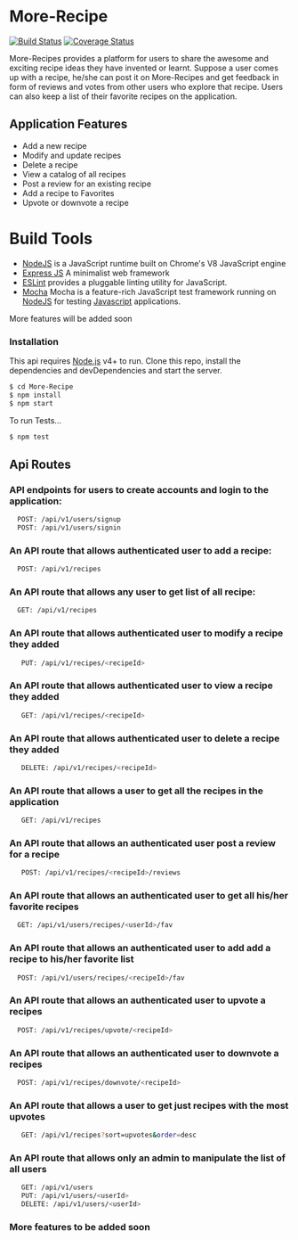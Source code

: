 # More-Recipe 

[![Build Status](https://travis-ci.org/emasys/More-Recipe.svg?branch=develop)](https://travis-ci.org/emasys/More-Recipe) [![Coverage Status](https://coveralls.io/repos/github/emasys/More-Recipe/badge.svg?branch=test)](https://coveralls.io/github/emasys/More-Recipe?branch=test) 

More-Recipes provides a platform for users to share the awesome and exciting  recipe ideas they have invented or learnt.  Suppose a user comes up with a recipe,  he/she can post it on More-Recipes and  get feedback in form of reviews and votes from other users who explore that recipe. Users can also keep a list of their favorite recipes on the application.

## Application Features
- Add a new recipe
- Modify and update recipes
- Delete a recipe
- View a catalog of all recipes
- Post a review for an existing recipe
- Add a recipe to Favorites
- Upvote or downvote a recipe

# Build Tools
- [NodeJS](http://nodejs.org/en) is a JavaScript runtime built on Chrome's V8 JavaScript engine
- [Express JS](http://express.com) A minimalist web framework
- [ESLint](eslint.org) provides a pluggable linting utility for JavaScript.
- [Mocha](https://mochajs.org/) Mocha is a feature-rich JavaScript test framework running on [NodeJS](nodejs.org/en) for testing [Javascript](javascript.com) applications.

More features will be added soon




### Installation

This api requires [Node.js](https://nodejs.org/) v4+ to run.
Clone this repo, install the dependencies and devDependencies and start the server.

```sh
$ cd More-Recipe
$ npm install 
$ npm start
```

To run Tests...

```sh
$ npm test
```

## Api Routes

### API endpoints for users to create accounts and login to the application:
  ```sh
    POST: /api/v1/users/signup 
    POST: /api/v1/users/signin
  ```
### An API route that allows authenticated user to add a recipe:
  ```sh
    POST: /api/v1/recipes
  ```
### An API route that allows any user to get list of all recipe:
  ```sh
    GET: /api/v1/recipes
  ```
### An API route that allows authenticated user to modify a recipe they added
  ```sh
     PUT: /api/v1/recipes/<recipeId>
  ```
### An API route that allows authenticated user to view a recipe they added
  ```sh
     GET: /api/v1/recipes/<recipeId>
  ```
### An API route that allows authenticated user to delete a recipe they added
  ```sh
     DELETE: /api/v1/recipes/<recipeId>
  ```
### An API route that allows a user to get all the recipes in the application
  ```sh
     GET: /api/v1/recipes
  ```
### An API route that allows an authenticated user post a review for a recipe
  ```sh
     POST: /api/v1/recipes/<recipeId>/reviews
  ```
### An API route that allows an authenticated user to get all his/her favorite recipes
  ```sh
    GET: /api/v1/users/recipes/<userId>/fav
  ```
### An API route that allows an authenticated user to add add a recipe to his/her favorite list
  ```sh
    POST: /api/v1/users/recipes/<recipeId>/fav
  ```

### An API route that allows an authenticated user to upvote a recipes
  ```sh
    POST: /api/v1/recipes/upvote/<recipeId>
  ```
### An API route that allows an authenticated user to downvote a recipes
```sh
  POST: /api/v1/recipes/downvote/<recipeId>
```
### An API route that allows a user to get just recipes with the most upvotes
  ```sh
     GET: /api/v1/recipes?sort=upvotes&order=desc
  ```
### An API route that allows only an admin to manipulate the list of all users
  ```sh
     GET: /api/v1/users
     PUT: /api/v1/users/<userId>
     DELETE: /api/v1/users/<userId>
  ```

### More features to be added soon
